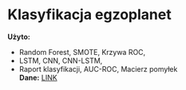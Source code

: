 # Klasyfikacja egzoplanet
**Użyto:**
- Random Forest, SMOTE, Krzywa ROC,
- LSTM, CNN, CNN-LSTM,
- Raport klasyfikacji, AUC-ROC, Macierz pomyłek  
**Dane:** [LINK](https://www.kaggle.com/datasets/shivamb/all-exoplanets-dataset)

